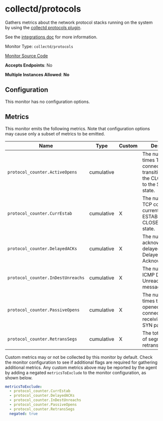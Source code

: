<!--- GENERATED BY gomplate from scripts/docs/monitor-page.md.tmpl --->

# collectd/protocols

 Gathers metrics about the network protocol
stacks running on the system by using the [collectd protocols
plugin](https://collectd.org/wiki/index.php/Plugin:Protocols).

See the [integrations
doc](https://github.com/signalfx/integrations/tree/master/collectd-protocols)
for more information.


Monitor Type: `collectd/protocols`

[Monitor Source Code](https://github.com/signalfx/signalfx-agent/tree/master/internal/monitors/collectd/protocols)

**Accepts Endpoints**: No

**Multiple Instances Allowed**: **No**

## Configuration

This monitor has no configuration options.


## Metrics

This monitor emits the following metrics.  Note that configuration options may
cause only a subset of metrics to be emitted.

| Name | Type | Custom | Description |
| ---  | ---  | ---    | ---         |
| `protocol_counter.ActiveOpens` | cumulative |  | The number of times TCP connections transitioned from the CLOSED state to the SYN-SENT state. |
| `protocol_counter.CurrEstab` | cumulative | X | The number of TCP connections currently in either ESTABLISHED or CLOSE-WAIT state. |
| `protocol_counter.DelayedACKs` | cumulative | X | The number of acknowledgements delayed by TCP Delayed Acknowledgement |
| `protocol_counter.InDestUnreachs` | cumulative | X | The number of ICMP Destination Unreachable messages received |
| `protocol_counter.PassiveOpens` | cumulative | X | The number of times that a server opened a connection, due to receiving a TCP SYN packet. |
| `protocol_counter.RetransSegs` | cumulative | X | The total number of segments retransmitted |

Custom metrics may or not be collected by this monitor by default. Check the monitor configuration to see if additional flags are required for gathering additional metrics.
Any custom metrics above may be reported by the agent by adding a negated `metricsToExclude` to the monitor configuration, as shown below.
```yaml 
metricsToExclude:
  - protocol_counter.CurrEstab
  - protocol_counter.DelayedACKs
  - protocol_counter.InDestUnreachs
  - protocol_counter.PassiveOpens
  - protocol_counter.RetransSegs
  negated: true
```





